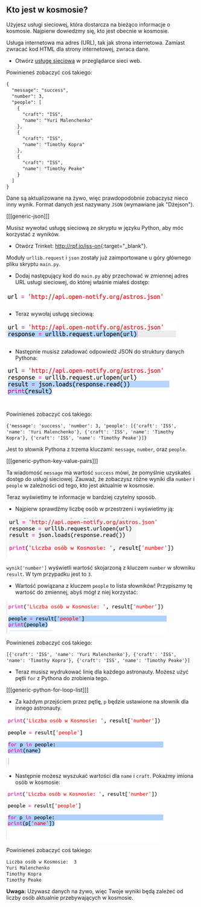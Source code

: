 ## Kto jest w kosmosie?

Użyjesz usługi sieciowej, która dostarcza na bieżąco informacje o kosmosie. Najpierw dowiedzmy się, kto jest obecnie w kosmosie.

Usługa internetowa ma adres (URL), tak jak strona internetowa. Zamiast zwracać kod HTML dla strony internetowej, zwraca dane.

+ Otwórz <a href="http://api.open-notify.org/astros.json" target="_blank">usługę sieciową</a> w przeglądarce sieci web.

Powinieneś zobaczyć coś takiego:

    {
      "message": "success",
      "number": 3,
      "people": [
        {
          "craft": "ISS",
          "name": "Yuri Malenchenko"
        },
        {
          "craft": "ISS",
          "name": "Timothy Kopra"
        },
        {
          "craft": "ISS",
          "name": "Timothy Peake"
        }
      ]
    }
    

Dane są aktualizowane na żywo, więc prawdopodobnie zobaczysz nieco inny wynik. Format danych jest nazywany `JSON` (wymawiane jak "Dżejson").

[[[generic-json]]]

Musisz wywołać usługę sieciową ze skryptu w języku Python, aby móc korzystać z wyników.

+ Otwórz Trinket: <http://rpf.io/iss-on>{:target="_blank"}.

Moduły `urllib.request` i `json` zostały już zaimportowane u góry głównego pliku skryptu `main.py`.

+ Dodaj następujący kod do ` main.py ` aby przechować w zmiennej adres URL usługi sieciowej, do której właśnie miałeś dostęp:

![zrzut ekranu](images/iss-url.png)

+ Teraz wywołaj usługę sieciową:

![zrzut ekranu](images/iss-request.png)

+ Następnie musisz załadować odpowiedź JSON do struktury danych Pythona:

![zrzut ekranu](images/iss-result.png)

Powinieneś zobaczyć coś takiego:

    {'message': 'success', 'number': 3, 'people': [{'craft': 'ISS', 'name': 'Yuri Malenchenko'}, {'craft': 'ISS', 'name': 'Timothy Kopra'}, {'craft': 'ISS', 'name': 'Timothy Peake'}]}
    

Jest to słownik Pythona z trzema kluczami: `message`, `number`, oraz `people`.

[[[generic-python-key-value-pairs]]]

Ta wiadomość `message` ma wartość `success` mówi, że pomyślnie uzyskałeś dostęp do usługi sieciowej. Zauważ, że zobaczysz różne wyniki dla `number` i `people` w zależności od tego, kto jest aktualnie w kosmosie.

Teraz wyświetlmy te informacje w bardziej czytelny sposób.

+ Najpierw sprawdźmy liczbę osób w przestrzeni i wyświetlmy ją:

![zrzut ekranu](images/iss-number.png)

`wynik['number']` wyświetli wartość skojarzoną z kluczem `number` w słowniku `result`. W tym przypadku jest to `3`.

+ Wartość powiązana z kluczem `people` to lista słowników! Przypiszmy tę wartość do zmiennej, abyś mógł z niej korzystać:

![zrzut ekranu](images/iss-people.png)

Powinieneś zobaczyć coś takiego:

    [{'craft': 'ISS', 'name': 'Yuri Malenchenko'}, {'craft': 'ISS', 'name': 'Timothy Kopra'}, {'craft': 'ISS', 'name': 'Timothy Peake'}]
    

+ Teraz musisz wydrukować linię dla każdego astronauty. Możesz użyć pętli `for` z Pythona do zrobienia tego.

[[[generic-python-for-loop-list]]]

+ Za każdym przejściem przez pętlę, `p` będzie ustawione na słownik dla innego astronauty.

![zrzut ekranu](images/iss-people-1a.png)

+ Następnie możesz wyszukać wartości dla `name` i `craft`. Pokażmy imiona osób w kosmosie:

![zrzut ekranu](images/iss-people-2.png)

Powinieneś zobaczyć coś takiego:

    Liczba osób w Kosmosie:  3
    Yuri Malenchenko
    Timothy Kopra
    Timothy Peake
    

**Uwaga:** Używasz danych na żywo, więc Twoje wyniki będą zależeć od liczby osób aktualnie przebywających w kosmosie.